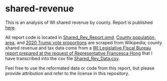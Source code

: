 # shared-revenue
This is an analysis of WI shared revenue by county.  Report is published [here](https://mjzenz.github.io/shared-revenue/Shared_Rev_Report.html).

All report code is located in [Shared_Rev_Report.qmd](Shared_Rev_Report.qmd). [County population, area](https://en.wikipedia.org/wiki/List_of_counties_in_Wisconsin), and [2020 Trump vote proportions](https://en.wikipedia.org/wiki/2020_United_States_presidential_election_in_Wisconsin) are scraped from Wikipedia; county shared revenue and tax data come from a [WI Legislative Fiscal Bureau report prepared at the request of Representative Francesca Hong](Documents/TotalSharedRevenue_Tax_2020.pdf) that I have transcribed into the csv file [Shared_Rev_Data.csv](Shared_Rev_Data.csv). 

Feel free to use the reformated data or code from this report, but please provide attribution and refer to the license in this repository.
